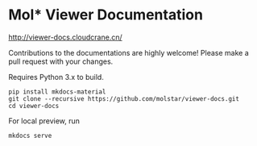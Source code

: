 # Mol* Viewer Documentation

http://viewer-docs.cloudcrane.cn/  

Contributions to the documentations are highly welcome! Please make a pull request with your changes.

Requires Python 3.x to build.

```
pip install mkdocs-material
git clone --recursive https://github.com/molstar/viewer-docs.git
cd viewer-docs
```

For local preview, run

```
mkdocs serve
```

